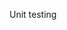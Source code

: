<span id="title">Unit testing</span>

<div id="body">

<include src="what/unit-inParent-asPanel.md" boilerplate />
<include src="stubs/unit-inParent-asPanel.md" boilerplate />

</div>
